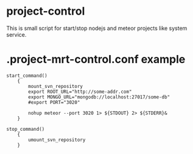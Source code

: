project-control
===============

This is small script for start/stop nodejs and meteor projects like system service.

.project-mrt-control.conf example
=================================
    
    start_command() 
        {
            mount_svn_repository
            export ROOT_URL="http://some-addr.com"
            export MONGO_URL="mongodb://localhost:27017/some-db"
            #export PORT="3020"
    
            nohup meteor --port 3020 1> ${STDOUT} 2> ${STDERR}&
        }
    
    stop_command() 
        {
            umount_svn_repository
        }
